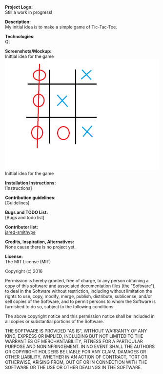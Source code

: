 <b>Project Logo:</b><br />
Still a work in progress!<br />

<b>Description:</b><br />
My initial idea is to make a simple game of Tic-Tac-Toe.<br />

<b>Technologies:</b><br />
Qt<br />

<b>Screenshots/Mockup:</b><br />
Inittial idea for the game
![Alt text](/images/ExampleScreenshot1.png)
<br />
Inittial idea for the game

<b>Installation Instructions:</b><br />
[Instructions]<br />

<b>Contribution guidelines:</b><br />
[Guidelines]<br />

<b>Bugs and TODO List:</b><br />
[Bugs and todo list]<br />

<b>Contributor list:</b><br />
[jared-smithype](https://github.com/jared-smithype)<br />

<b>Credits, Inspiration, Alternatives:</b><br />
None cause there is no project yet.<br />

<b>License:</b><br />
The MIT License (MIT)<br />

Copyright (c) 2016

Permission is hereby granted, free of charge, to any person obtaining a copy of this software and associated documentation files (the "Software"), to deal in the Software without restriction, including without limitation the rights to use, copy, modify, merge, publish, distribute, sublicense, and/or sell copies of the Software, and to permit persons to whom the Software is furnished to do so, subject to the following conditions:

The above copyright notice and this permission notice shall be included in all copies or substantial portions of the Software.

THE SOFTWARE IS PROVIDED "AS IS", WITHOUT WARRANTY OF ANY KIND, EXPRESS OR IMPLIED, INCLUDING BUT NOT LIMITED TO THE WARRANTIES OF MERCHANTABILITY, FITNESS FOR A PARTICULAR PURPOSE AND NONINFRINGEMENT. IN NO EVENT SHALL THE AUTHORS OR COPYRIGHT HOLDERS BE LIABLE FOR ANY CLAIM, DAMAGES OR OTHER LIABILITY, WHETHER IN AN ACTION OF CONTRACT, TORT OR OTHERWISE, ARISING FROM, OUT OF OR IN CONNECTION WITH THE SOFTWARE OR THE USE OR OTHER DEALINGS IN THE SOFTWARE.
